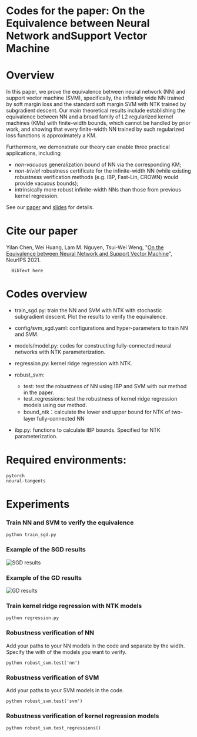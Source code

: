 # Codes for the paper: On the Equivalence between Neural Network andSupport Vector Machine



# Overview
In this paper, we prove the equivalence between neural network (NN) and support vector machine (SVM), specifically, the 
infinitely wide NN trained by soft margin loss and the standard soft margin SVM with NTK trained by subgradient descent. 
Our main theoretical results include establishing the equivalence between NN and a broad family of L2 regularized 
kernel machines (KMs) with finite-width bounds, which cannot be handled by prior work, and showing that every 
finite-width NN trained by such regularized loss functions is approximately a KM. 

Furthermore, we demonstrate our theory can enable three practical applications, including 
- *non-vacuous* generalization bound of NN via the corresponding KM; 
- *non-trivial* robustness certificate for the infinite-width NN (while existing robustness verification methods 
(e.g. IBP, Fast-Lin, CROWN) would provide vacuous bounds); 
- intrinsically more robust infinite-width NNs than those from previous kernel regression.  

See our [paper]() and [slides](http://chenyilan.net/files/SVM_Slides.pdf) for details.

# Cite our paper
Yilan Chen, Wei Huang, Lam M. Nguyen, Tsui-Wei Weng, "[On the Equivalence between Neural Network and Support Vector Machine]()", NeurIPS 2021.

```
  BibText here
```



# Codes overview
* train_sgd.py: train the NN and SVM with NTK with stochastic subgradient descent. Plot the results to verify the equivalence.
* config/svm_sgd.yaml: configurations and hyper-parameters to train NN and SVM.
* models/model.py: codes for constructing fully-connected neural networks with NTK parameterization.
* regression.py: kernel ridge regression with NTK.
* robust_svm:
    * test: test the robustness of NN using IBP and SVM with our method in the paper.  
    * test_regressions: test the robustness of kernel ridge regression models using our method.
    * bound_ntk：calculate the lower and upper bound for NTK of two-layer fully-connected NN 
    
* ibp.py: functions to calculate IBP bounds. Specified for NTK parameterization.



# Required environments:
`pytorch`     
`neural-tangents`



# Experiments
### Train NN and SVM to verify the equivalence
```
python train_sgd.py
```
### Example of the SGD results
![SGD results](https://github.com/leslie-CH/svm/blob/main/examples/plot_sgd.png)

### Example of the GD results
![GD results](https://github.com/leslie-CH/svm/blob/main/examples/output.png)


### Train kernel ridge regression with NTK models
```
python regression.py
```

### Robustness verification of NN
Add your paths to your NN models in the code and separate by the width. Specify the with of the models you want to verify.
```
python robust_svm.test('nn')
```


### Robustness verification of SVM
Add your paths to your SVM models in the code.
```
python robust_svm.test('svm')
```

### Robustness verification of kernel regression models
```
python robust_svm.test_regressions()
```